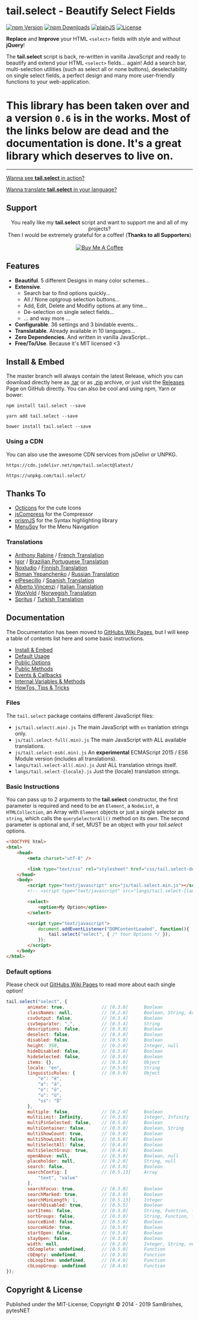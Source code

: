 tail.select - Beautify Select Fields
====================================
[![npm Version](https://s.pytes.me/47a6bf48)](https://s.pytes.me/2a8c886a)
[![npm Downloads](https://s.pytes.me/f678004c)](https://s.pytes.me/2a8c886a)
[![plainJS](https://s.pytes.me/cb2d2d94)](https://s.pytes.me/21d65dff)
[![License](https://s.pytes.me/8257ac72)](LICENSE.md)

**Replace** and **Improve** your HTML `<select>` fields with style and without **jQuery**!

The **tail.select** script is back, re-written in vanilla JavaScript and ready to beautify and 
extend your HTML `<select>` fields... again! Add a search bar, multi-selection utilities (such as 
select all or none buttons), deselectability on single select fields, a perfect design and many 
more user-friendly functions to your web-application.

# This library has been taken over and a version `0.6` is in the works. Most of the links below are dead and the documentation is done. It's a great library which deserves to live on.

----------------------------

[Wanna see **tail.select** in action?](https://github.pytes.net/tail.select)

[Wanna translate **tail.select** in your language?](https://github.com/pytesNET/tail.select/wiki/Help-Translating)

Support
-------
<p align="center" atyle="text-align:center">
You really like my <b>tail.select</b> script and want to support me and all of my projects?<br/>
Then I would be extremely grateful for a coffee! (<b>Thanks to all Supporters</b>)<br/><br/>
<a href="https://www.buymeacoffee.com/pytesNET"><img src="https://www.buymeacoffee.com/assets/img/custom_images/orange_img.png" alt="Buy Me A Coffee" title="Buy Me A Coffee" /></a>
</p>

Features
--------
-   **Beautiful**. 5 different Designs in many color schemes...
-   **Extensive**.
    -   Search bar to find options quickly...
    -   All / None optgroup selection buttons...
    -   Add, Edit, Delete and Modifiy options at any time...
    -   De-selection on single select fields...
    -   ... and way more ...
-   **Configurable**. 36 settings and 3 bindable events...
-   **Translatable**. Already available in 10 languages...
-   **Zero Dependencies**. And written in vanilla JavaScript...
-   **Free/To/Use**. Because it's MIT licensed <3

Install & Embed
---------------
The master branch will always contain the latest Release, which you can download directly here
as [.tar](https://github.com/pytesNET/tail.select/tarball/master) or as [.zip](https://github.com/pytesNET/tail.select/zipball/master)
archive, or just visit the [Releases](https://github.com/pytesNET/tail.select/releases) Page
on GitHub directly. You can also be cool and using npm, Yarn or bower:

```markup
npm install tail.select --save
```

```markup
yarn add tail.select --save
```

```markup
bower install tail.select --save
```

### Using a CDN
You can also use the awesome CDN services from jsDelivr or UNPKG.

```markup
https://cdn.jsdelivr.net/npm/tail.select@latest/
```

```markup
https://unpkg.com/tail.select/
```

Thanks To
---------
-   [Octicons](https://octicons.github.com/) for the cute Icons
-   [jsCompress](https://jscompress.com/) for the Compressor
-   [prismJS](https://prismjs.com) for the Syntax highlighting library
-   [MenuSpy](https://github.com/lcdsantos/menuspy) for the Menu Navigation

### Translations
-   [Anthony Rabine](https://github.com/arabine) / [French Translation](https://github.com/pytesNET/tail.select/issues/11)
-   [Igor](https://github.com/igorcm) / [Brazilian Portuguese Translation](https://github.com/pytesNET/tail.select/pull/34)
-   [Noxludio](https://github.com/noxludio) / [Finnish Translation](https://github.com/pytesNET/tail.select/pull/35)
-   [Roman Yepanchenko](https://github.com/tizis) / [Russian Translation](https://github.com/pytesNET/tail.select/issues/38)
-   [elPesecillo](https://github.com/elPesecillo) / [Spanish Translation](https://github.com/pytesNET/tail.select/issues/41)
-   [Alberto Vincenzi](https://github.com/albertovincenzi) / [Italian Translation](https://github.com/pytesNET/tail.select/issues/43)
-   [WoxVold](https://github.com/woxwold) / [Norwegish Translation](https://github.com/pytesNET/tail.select/issues/45)
-   [Spritus](https://github.com/spritus) / [Turkish Translation](https://github.com/pytesNET/tail.select/issues/48)

Documentation
-------------
The Documentation has been moved to [GitHubs Wiki Pages](https://github.com/pytesNET/tail.select/wiki),
but I will keep a table of contents list here and some basic instructions.

-   [Install & Embed](https://www.github.com/pytesNET/tail.select/wiki/instructions)
-   [Default Usage](https://www.github.com/pytesNET/tail.select/wiki/default-usage)
-   [Public Options](https://www.github.com/pytesNET/tail.select/wiki/public-options)
-   [Public Methods](https://www.github.com/pytesNET/tail.select/wiki/public-methods)
-   [Events & Callbacks](https://www.github.com/pytesNET/tail.select/wiki/events-callbacks)
-   [Internal Variables & Methods](https://www.github.com/pytesNET/tail.select/wiki/internal)
-   [HowTos, Tips & Tricks](https://www.github.com/pytesNET/tail.select/wiki/How-Tos)

### Files
The `tail.select` package contains different JavaScript files:

-   `js/tail.select(.min).js` The main JavaScript with `en` tranlation strings only.
-   `js/tail.select-full(.min).js` The main JavaScript with ALL available translations.
-   `js/tail.select-es6(.min).js` An **experimental** ECMAScript 2015 / ES6 Module version (includes all translations).
-   `langs/tail.select-all(.min).js` Just ALL translation strings itself.
-   `langs/tail.select-{locale}.js` Just the {locale} translation strings.

### Basic Instructions
You can pass up to 2 arguments to the **tail.select** constructor, the first parameter is required
and need to be an `Element`, a `NodeList`, a `HTMLCollection`, an Array with `Element` objects or
just a single selector as `string`, which calls the `querySelectorAll()` method on its own. The
second parameter is optional and, if set, MUST be an object with your *tail.select* options.

```html
<!DOCTYPE html>
<html>
    <head>
        <meta charset="utf-8" />

        <link type="text/css" rel="stylesheet" href="css/tail.select-default.css" />
    </head>
    <body>
        <script type="text/javascript" src="js/tail.select.min.js"></script>
        <!-- <script type="text/javascript" src="langs/tail.select-{lang}.js"></script> -->

        <select>
            <option>My Option</option>
        </select>

        <script type="text/javascript">
            document.addEventListener("DOMContentLoaded", function(){
                tail.select("select", { /* Your Options */ });
            });
        </script>
    </body>
</html>
```

### Default options
Please check out [GitHubs Wiki Pages](https://github.com/pytesNET/tail.select/wiki) to read more
about each single option!

```javascript
tail.select("select", {
        animate: true,              // [0.3.0]      Boolean
        classNames: null,           // [0.2.0]      Boolean, String, Array, null
        csvOutput: false,           // [0.3.4]      Boolean
        csvSeparator: ",",          // [0.3.4]      String
        descriptions: false,        // [0.3.0]      Boolean
        deselect: false,            // [0.3.0]      Boolean
        disabled: false,            // [0.5.0]      Boolean
        height: 350,                // [0.2.0]      Integer, null
        hideDisabled: false,        // [0.3.0]      Boolean
        hideSelected: false,        // [0.3.0]      Boolean
        items: {},                  // [0.3.0]      Object
        locale: "en",               // [0.5.0]      String
        linguisticRules: {          // [0.5.9]      Object
            "е": "ё",
            "a": "ä",
            "o": "ö",
            "u": "ü",
            "ss": "ß"
        },
        multiple: false,            // [0.2.0]      Boolean
        multiLimit: Infinity,       // [0.3.0]      Integer, Infinity
        multiPinSelected: false,    // [0.5.0]      Boolean
        multiContainer: false,      // [0.3.0]      Boolean, String
        multiShowCount: true,       // [0.3.0]      Boolean
        multiShowLimit: false,      // [0.5.0]      Boolean
        multiSelectAll: false,      // [0.4.0]      Boolean
        multiSelectGroup: true,     // [0.4.0]      Boolean
        openAbove: null,            // [0.3.0]      Boolean, null
        placeholder: null,          // [0.2.0]      String, null
        search: false,              // [0.3.0]      Boolean
        searchConfig: [             // [0.5.13]     Array
            "text", "value"
        ],
        searchFocus: true,          // [0.3.0]      Boolean
        searchMarked: true,         // [0.3.0]      Boolean
        searchMinLength: 1,         // [0.5.13]     Integer
        searchDisabled: true,       // [0.5.5]      Boolean
        sortItems: false,           // [0.3.0]      String, Function, false
        sortGroups: false,          // [0.3.0]      String, Function, false
        sourceBind: false,          // [0.5.0]      Boolean
        sourceHide: true,           // [0.5.0]      Boolean
        startOpen: false,           // [0.3.0]      Boolean
        stayOpen: false,            // [0.3.0]      Boolean
        width: null,                // [0.2.0]      Integer, String, null
        cbComplete: undefined,      // [0.5.0]      Function
        cbEmpty: undefined,         // [0.5.0]      Function
        cbLoopItem: undefined,      // [0.4.0]      Function
        cbLoopGroup: undefined      // [0.4.0]      Function
});
```

Copyright & License
-------------------
Published under the MIT-License; Copyright &copy; 2014 - 2019 SamBrishes, pytesNET
